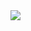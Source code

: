 <img src="https://github-readme-stats.vercel.app/api/top-langs?username=novum-d&layout=compact&theme=dark&hide=css,html,java,scss,javascript,php"/>
